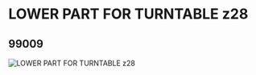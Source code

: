 # LOWER PART FOR TURNTABLE z28
## 99009
![LOWER PART FOR TURNTABLE z28](https://lc-www-live-s.legocdn.com/media/bricks/5/2/4652235.jpg)